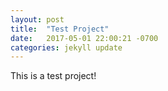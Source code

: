 ```yaml
---
layout: post
title:  "Test Project"
date:   2017-05-01 22:00:21 -0700
categories: jekyll update
---
```

This is a test project!